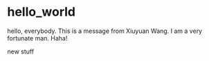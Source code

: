 # hello_world

hello, everybody. This is a message from Xiuyuan Wang. I am a very fortunate man. Haha!

new stuff
